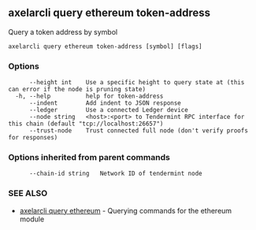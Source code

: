 ## axelarcli query ethereum token-address

Query a token address by symbol

```
axelarcli query ethereum token-address [symbol] [flags]
```

### Options

```
      --height int    Use a specific height to query state at (this can error if the node is pruning state)
  -h, --help          help for token-address
      --indent        Add indent to JSON response
      --ledger        Use a connected Ledger device
      --node string   <host>:<port> to Tendermint RPC interface for this chain (default "tcp://localhost:26657")
      --trust-node    Trust connected full node (don't verify proofs for responses)
```

### Options inherited from parent commands

```
      --chain-id string   Network ID of tendermint node
```

### SEE ALSO

- [axelarcli query ethereum](axelarcli_query_ethereum.md)	 - Querying commands for the ethereum module
